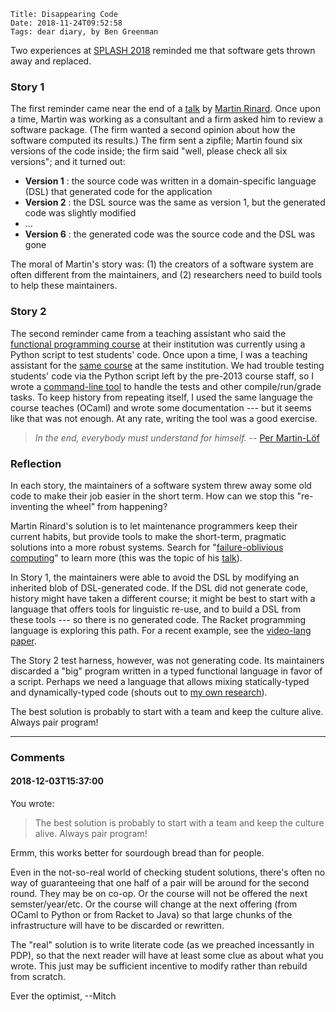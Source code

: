     Title: Disappearing Code
    Date: 2018-11-24T09:52:58
    Tags: dear diary, by Ben Greenman

Two experiences at [SPLASH 2018](https://2018.splashcon.org/home)
reminded me that software gets thrown away and replaced.

<!-- more -->

### Story 1

The first reminder came near the end of a [talk][rinard] by
 [Martin Rinard](https://people.csail.mit.edu/rinard/).
Once upon a time, Martin was working as a consultant and a firm asked him to
 review a software package.
(The firm wanted a second opinion about how the software computed its results.)
The firm sent a zipfile; Martin found six versions of the code inside; the
 firm said "well, please check all six versions"; and it turned out:

- **Version 1** : the source code was written in a domain-specific language
  (DSL) that generated code for the application
- **Version 2** : the DSL source was the same as version 1, but the generated
  code was slightly modified
- ...
- **Version 6** : the generated code was the source code and the DSL was gone

The moral of Martin's story was: 
 (1) the creators of a software system are often different from the maintainers,
 and (2) researchers need to build tools to help these maintainers.
 

### Story 2

The second reminder came from a teaching assistant who said the
 [functional programming course](https://www.cs.cornell.edu/courses/cs3110/2018fa/)
 at their institution was currently using a Python script
 to test students' code.
Once upon a time, I was a teaching assistant for the
 [same course](https://www.cs.cornell.edu/courses/cs3110/2014sp/) at the same
 institution.
We had trouble testing students' code via the Python script
 left by the pre-2013 course staff, so I wrote a
 [command-line tool][cs3110-cli] to handle the tests and other
 compile/run/grade tasks.
To keep history from repeating itself, I used the same language the course
 teaches (OCaml) and wrote some documentation --- but it seems like that was
 not enough.
At any rate, writing the tool was a good exercise.

> _In the end, everybody must understand for himself._ -- [Per Martin-Löf](https://dl.acm.org/citation.cfm?id=3731)


### Reflection

In each story, the maintainers of a software system threw away some old
 code to make their job easier in the short term.
How can we stop this "re-inventing the wheel" from happening?

Martin Rinard's solution is to let maintenance programmers keep their current
 habits, but provide tools to make the short-term, pragmatic solutions into a
 more robust systems.
Search for "[failure-oblivious computing](https://people.csail.mit.edu/rinard/paper/osdi04.pdf)"
 to learn more (this was the topic of his [talk][rinard]).

In Story 1, the maintainers were able to avoid the DSL by modifying an
 inherited blob of DSL-generated code.
If the DSL did not generate code, history might have taken a different course;
 it might be best to start with a language that offers tools for linguistic
 re-use, and to build a DSL from these tools --- so there is no generated code.
The Racket programming language is exploring this path.
For a recent example, see the [video-lang paper](https://www2.ccs.neu.edu/racket/pubs/icfp17-acf.pdf).

The Story 2 test harness, however, was not generating code.
Its maintainers discarded a "big" program written in a typed
 functional language in favor of a script.
Perhaps we need a language that allows mixing statically-typed and
 dynamically-typed code (shouts out to
 [my own research](https://www2.ccs.neu.edu/racket/pubs/icfp18-gf.pdf)).

The best solution is probably to start with a team and keep the culture alive.
Always pair program!

- - -

### Comments

#### 2018-12-03T15:37:00

You wrote:

> The best solution is probably to start with a team and keep the culture alive. Always pair program!  

Ermm, this works better for sourdough bread than for people.

Even in the not-so-real world of checking student solutions, there's often no way of guaranteeing that one half of a pair will be around for the second round.   They may be on co-op.  Or the course will not be offered the next semster/year/etc.  Or the course will change at the next offering (from OCaml to Python or from Racket to Java) so that large chunks of the infrastructure will have to be discarded or rewritten.

The "real" solution is to write literate code (as we preached incessantly in PDP), so that the next reader will have at least some clue as about what you wrote.   This just may be sufficient incentive to modify rather than rebuild from scratch.

Ever the optimist,
--Mitch

[rinard]: https://conf.researchr.org/event/sle-2018/papers-a-new-approach-for-software-correctness-and-reliability
[cs3110-cli]: https://gitlab.com/bengreenman/ocaml_tools/
